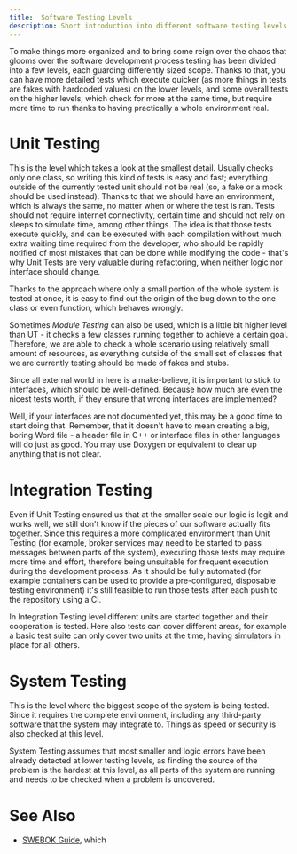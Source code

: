```yaml
---
title:  Software Testing Levels
description: Short introduction into different software testing levels.
---
```


To make things more organized and to bring some reign over the chaos that glooms over the software development process testing has been divided into a few levels, each guarding differently sized scope. Thanks to that, you can have more detailed tests which execute quicker (as more things in tests are fakes with hardcoded values) on the lower levels, and some overall tests on the higher levels, which check for more at the same time, but require more time to run thanks to having practically a whole environment real.

# Unit Testing
This is the level which takes a look at the smallest detail. Usually checks only one class, so writing this kind of tests is easy and fast; everything outside of the currently tested unit should not be real (so, a fake or a mock should be used instead). Thanks to that we should have an environment, which is always the same, no matter when or where the test is ran. Tests should not require internet connectivity, certain time and should not rely on sleeps to simulate time, among other things. The idea is that those tests execute quickly, and can be executed with each compilation without much extra waiting time required from the developer, who should be rapidly notified of most mistakes that can be done while modifying the code - that's why Unit Tests are very valuable during refactoring, when neither logic nor interface should change.

Thanks to the approach where only a small portion of the whole system is tested at once, it is easy to find out the origin of the bug down to the one class or even function, which behaves wrongly.

Sometimes *Module Testing* can also be used, which is a little bit higher level than UT - it checks a few classes running together to achieve a certain goal. Therefore, we are able to check a whole scenario using relatively small amount of resources, as everything outside of the small set of classes that we are currently testing should be made of fakes and stubs.

Since all external world in here is a make-believe, it is important to stick to interfaces, which should be well-defined. Because how much are even the nicest tests worth, if they ensure that wrong interfaces are implemented?

Well, if your interfaces are not documented yet, this may be a good time to start doing that. Remember, that it doesn't have to mean creating a big, boring Word file - a header file in C++ or interface files in other languages will do just as good. You may use Doxygen or equivalent to clear up anything that is not clear.

# Integration Testing
Even if Unit Testing ensured us that at the smaller scale our logic is legit and works well, we still don't know if the pieces of our software actually fits together. Since this requires a more complicated environment than Unit Testing (for example, broker services may need to be started to pass messages between parts of the system), executing those tests may require more time and effort, therefore being unsuitable for frequent execution during the development process. As it should be fully automated (for example containers can be used to provide a pre-configured, disposable testing environment) it's still feasible to run those tests after each push to the repository using a CI.

In Integration Testing level different units are started together and their cooperation is tested. Here also tests can cover different areas, for example a basic test suite can only cover two units at the time, having simulators in place for all others.

# System Testing
This is the level where the biggest scope of the system is being tested. Since it requires the complete environment, including any third-party software that the system may integrate to. Things as speed or security is also checked at this level.

System Testing assumes that most smaller and logic errors have been already detected at lower testing levels, as finding the source of the problem is the hardest at this level, as all parts of the system are running and needs to be checked when a problem is uncovered.

# See Also
 * [SWEBOK Guide](https://www.computer.org/web/swebok), which 